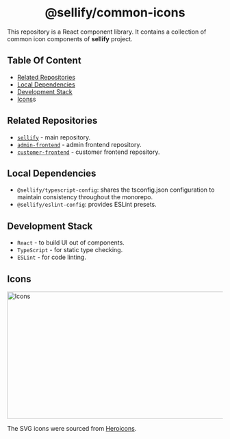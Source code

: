 <h1 align="center">
@sellify/common-icons
</h1>

This repository is a React component library. It contains a collection of common icon components of __sellify__ project.

## Table Of Content

- [Related Repositories](#related-repositories)
- [Local Dependencies](#local-dependencies)
- [Development Stack](#development-stack)
- [Icons](#icons)s

## Related Repositories

- [`sellify`](https://github.com/Xamarsia/sellify/blob/main/README.md) - main repository.
- [`admin-frontend`](https://github.com/Xamarsia/sellify/tree/main/services/admin-frontend) - admin frontend repository.
- [`customer-frontend`](https://github.com/Xamarsia/sellify/tree/main/services/customer-frontend) - customer frontend repository.

## Local Dependencies

- `@sellify/typescript-config`: shares the tsconfig.json configuration to maintain consistency throughout the monorepo.
- `@sellify/eslint-config`: provides ESLint presets.

## Development Stack

- `React` - to build UI out of components.
- `TypeScript` - for static type checking.
- `ESLint` - for code linting.

## Icons

<img width="576" height="296" alt="Icons" src="https://github.com/user-attachments/assets/f1bef841-6fd1-4da4-b471-2eeaccd161c1" />

The SVG icons were sourced from [Heroicons](https://heroicons.com/outline).
